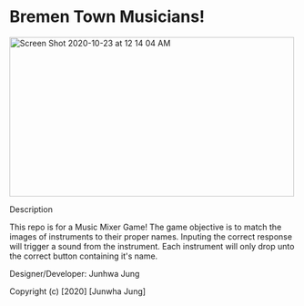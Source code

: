 # Bremen Town Musicians!

<img width="500" height="280" alt="Screen Shot 2020-10-23 at 12 14 04 AM" src="https://user-images.githubusercontent.com/71682432/97137896-4a277880-172d-11eb-8a91-922b461431a9.png">

Description

This repo is for a Music Mixer Game! The game objective is to match the images of instruments to their proper names. Inputing the correct response will trigger a sound from the instrument. Each instrument will only drop unto the correct button containing it's name.

Designer/Developer: Junhwa Jung

Copyright (c) [2020] [Junwha Jung]

